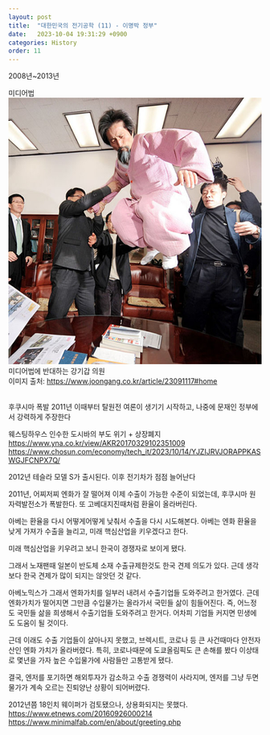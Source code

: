 ```yaml
---
layout: post
title:  "대한민국의 전기공학 (11) - 이명박 정부"
date:   2023-10-04 19:31:29 +0900
categories: History
order: 11
---
```


2008년~2013년

미디어법<br>
![alt text](/public/img/shangus1.jpg)<br>
미디어법에 반대하는 강기갑 의원<br>
이미지 출처: https://www.joongang.co.kr/article/23091117#home<br>
<br>

후쿠시마 폭발 2011년
이때부터 탈원전 여론이 생기기 시작하고, 나중에 문재인 정부에서 강력하게 주장한다

웨스팅하우스 인수한 도시바의 부도 위기 + 상장폐지
https://www.yna.co.kr/view/AKR20170329102351009
https://www.chosun.com/economy/tech_it/2023/10/14/YJZIJRVJORAPPKASWGJFCNPX7Q/

2012년 테슬라 모델 S가 출시된다.
이후 전기차가 점점 늘어난다

2011년, 어찌저찌 엔화가 잘 떨어져 이제 수출이 가능한 수준이 되었는데, 후쿠시마 원자력발전소가 폭발한다.
또 고베대지진때처럼 환율이 올라버린다.

아베는 환율을 다시 어떻게어떻게 낮춰서 수출을 다시 시도해본다.
아베는 엔화 환율을 낮게 가져가 수출을 늘리고, 미래 핵심산업을 키우겠다고 한다.


미래 핵심산업을 키우려고 보니 한국이 경쟁자로 보이게 됐다.

그래서 노재팬때 일본이 반도체 소재 수출규제한것도 한국 견제 의도가 있다.
근데 생각보다 한국 견제가 많이 되지는 않앗던 것 같다.

아베노믹스가 그래서 엔화가치를 일부러 내려서 수출기업들 도와주려고 한거였다.
근데 엔화가치가 떨어지면 그만큼 수입물가는 올라가서 국민들 삶이 힘들어진다.
즉, 어느정도 국민들 삶을 희생해서 수출기업들 도와주려고 한거다. 어차피 기업들 커지면 민생에도 도움이 될 것이다.

근데 이래도 수출 기업들이 살아나지 못했고, 브렉시트, 코로나 등 큰 사건때마다 안전자산인 엔화 가치가 올라버렸다.
특히, 코로나때문에 도쿄올림픽도 큰 손해를 봤다
이상태로 몇년을 가자 높은 수입물가에 사람들만 고통받게 됐다.

결국, 엔저를 포기하면 해외투자가 감소하고 수출 경쟁력이 사라지며,
엔저를 그냥 두면 물가가 계속 오르는 진퇴양난 상황이 되어버렸다.

2012년쯤 18인치 웨이퍼가 검토됐으나, 상용화되지는 못했다.
https://www.etnews.com/20160926000214
https://www.minimalfab.com/en/about/greeting.php

